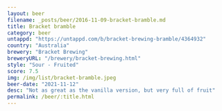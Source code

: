 ```yaml
---
layout: beer
filename: _posts/beer/2016-11-09-bracket-bramble.md
title: Bracket bramble
category: beer
untappd: "https://untappd.com/b/bracket-brewing-bramble/4364932"
country: "Australia"
brewery: "Bracket Brewing"
breweryURL: "/brewery/bracket-brewing.html"
style: "Sour - Fruited"
score: 7.5
img: /img/list/bracket-bramble.jpeg
beer-date: "2021-11-12"
desc: "Not as great as the vanilla version, but very full of fruit"
permalink: /beer/:title.html
---
```


